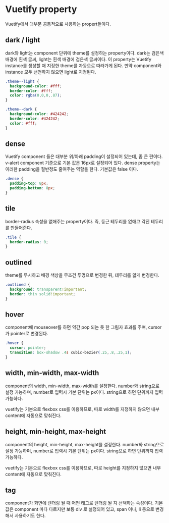 # Vuetify property

Vuetify에서 대부분 공통적으로 사용하는 propert들이다.

## dark / light
dark와 light는 component 단위에 theme를 설정하는 property이다.
dark는 검은색 배경에 흰색 글씨, light는 흰색 배경에 검은색 글씨이다.
이 property는 Vuetify instance를 생성할 때 지정한 theme를 자동으로 따라가게 된다.
만약 component와 instance 모두 선언하지 않으면 light로 지정된다.
```css
.theme--light {
  background-color: #fff;
  border-color: #fff;
  color: rgba(0,0,0,.87);
}

.theme--dark {
  background-color: #424242;
  border-color: #424242;
  color: #fff;
}
```
## dense
Vuetify component 들은 대부분 위/아래 padding이 설정되어 있는데, 좀 큰 편이다.
v-alert component 기준으로 기본 값은 16px로 설정되어 있다.
dense property는 이러한 padding을 절반정도 줄여주는 역할을 한다.
기본값은 false 이다.

```css
.dense {
  padding-top: 8px;
  padding-bottom: 8px;
}
```
## tile
border-radius 속성을 없애주는 property이다.
즉, 둥근 테두리를 없애고 각진 테두리를 만들어준다.

```css
.tile {
  border-radius: 0;
}
```
## outlined
theme를 무시하고 배경 색상을 무조건 투명으로 변경한 뒤, 테두리를 얇게 변경한다.

```css
.outlined {
  background: transparent!important;
  border: thin solid!important;
}
```
## hover
component에 mouseover를 하면 약간 pop 되는 듯 한 그림자 효과를 주며,
cursor가 pointer로 변경된다.

```css
.hover {
  cursor: pointer;
  transition: box-shadow .4s cubic-bezier(.25,.8,.25,1);
}
```
## width, min-width, max-width
component의 width, min-width, max-width를 설정한다.
number와 string으로 설정 가능하며, number로 입력시 기본 단위는 px이다.
string으로 하면 단위까지 입력 가능하다.

vuetify는 기본으로 flexbox css를 이용하므로, 따로 width를 지정하지 않으면 내부 content에 자동으로 맞춰진다.

## height, min-height, max-height
component의 height, min-height, max-height를 설정한다.
number와 string으로 설정 가능하며, number로 입력시 기본 단위는 px이다.
string으로 하면 단위까지 입력 가능하다.

vuetify는 기본으로 flexbox css를 이용하므로, 따로 height를 지정하지 않으면 내부 content에 자동으로 맞춰진다.

## tag
component가 화면에 렌더링 될 때 어떤 태그로 렌더링 될 지 선택하는 속성이다.
기본 값은 component 마다 다르지만 보통 div 로 설정되어 있고,
span 이나, li 등으로 변경해서 사용하기도 한다.

